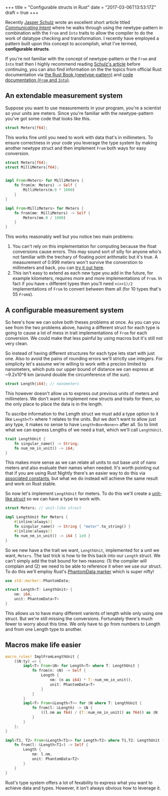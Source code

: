 +++
title = "Configurable structs in Rust"
date = "2017-03-06T13:53:17Z"
draft = true
+++


Recently [Jasper Schulz](https://github.com/jaheba) wrote an excellent short article titled *[Communicating Intent](https://github.com/jaheba/stuff/blob/master/communicating_intent.md)* where he walks through using the newtype-pattern in combination with the `From` and `Into` traits to allow the compiler to do the work of datatype checking and transformation.
I recently have employed a pattern built upon this concept to accomplish, what I've termed, **configurable structs**.

If you're not familiar with the concept of newtype-pattern or the `From` and `Into` trait then I highly recommend reading [Schulz's article](https://github.com/jaheba/stuff/blob/master/communicating_intent.md) before continuing, 
you can also find information on the the topics from official Rust documentation via [the Rust Book (newtype-pattern)](https://doc.rust-lang.org/book/structs.html#tuple-structs) and [code documentation (`From` and `Into`)](https://doc.rust-lang.org/stable/std/convert/).

## An extendable measurement system

Suppose you want to use measurements in your program, you're a scientist so your units are meters.
Since you're familiar with the newtype-pattern you've got some code that looks like this.

```rust
struct Meters{f64};
```

This works fine until you need to work with data that's in millimeters.
To ensure correctness in your code you leverage the type system by making another newtype struct and then implement `From` both ways for easy conversion.

```rust
struct Meters{f64};
struct MilliMeters{f64};


impl From<Meters> for MilliMeters {
    fn from(m: Meters) -> Self {
        MilliMeters(m.0 * 1000)
    }
}

impl From<MilliMeters> for Meters {
    fn from(mm: MilliMeters) -> Self {
        Meters(mm.0 / 1000)
    }
}
```

This works reasonably well but you notice two main problems:

1. You can't rely on this implementation for computing because the float conversions cause errors.
This may sound sort of silly for anyone who's not familiar with the trechary of floating point arithmatic but it's true.
A measurement of 0.999 meters won't survive the converstion to millimeters and back, you can [try it out here](https://is.gd/BtSSBJ).
2. This isn't easy to extend as each new type you add in the future, for example kilometers, requires more and more implementations of `From`.
In fact if you have `n` different types then you'll need `n(n+1)/2` implementations of `From` to convert between them all (for 10 types that's 55 `From`s). 

## A configurable measurement system

So here's how we can solve both theses problems at once.
As you can you see from the two problems above, having a different struct for each type is going to cause a lot of mess in trait implementations of `From` for each conversion.
We could make that less painful by using macros but it's still not very clean.

So instead of having different structures for each type lets start with just one.
Also to avoid the pains of rounding errors we'll strictly use integers.
For simplicity let's assume we're willing to work with a precion limited to nanometers, which puts our upper bound of distance we can express at ~9.2x10^6 km (around double the circumference of the sun). 

```rust
struct Length{i64}; // nanometers
```

This however doesn't allow us to express out previous units of meters and millimeters.
We don't want to implement new structs and traits for them, so the only place to place the data is in the length.

To ascribe information to the Length struct we must add a type option to it like `Length<T>` where `T` relates to the units.
But we don't want to allow just any type, it makes no sense to have `Length<Box<None>>` after all.
So to limit what we can express Lengths of we need a trait, which we'll call `LengthUnit`.

```rust
trait LengthUnit {
    fn singular_name() -> String;
    fn num_nm_in_unit() -> i64;
}
```

This makes more sense as we can relate all units to out base unit of nano meters and also evaluate their names when needed.
It's worth pointing out that if you are using Rust Nightly there's an easier way to do this via [associated constants](https://doc.rust-lang.org/book/associated-constants.html), but what we do instead will achieve the same result and work on Rust stable.

So now let's implement `LengthUnit` for meters. To do this we'll create a [unit-like struct](https://doc.rust-lang.org/book/structs.html#unit-like-structs) so we can have a type to work with.

```rust
struct Meters; // unit-like struct

impl LengthUnit for Meters {
    #[inline(always)]
    fn singular_name() -> String { "meter".to_string() }
    #[inline(always)]
    fn num_nm_in_unit() -> i64 { 1e9 }
}
```

So we new have a the trait we want, `LengthUnit`, implemented for a unit we want, `Meters`.
The last trick is how to tie this back into our `Length` struct.
We can't simply add the trait bound for two reasons: (1) the compiler will complain and (2) we need to be able to reference it when we use our struct.
To do this we'll employ Rust's [PhantomData marker](https://doc.rust-lang.org/std/marker/struct.PhantomData.html) which is super nifty!

```rust
use std::marker::PhantomData;

struct Length<T: LengthUnit> {
    nm: i64,
    unit: PhantomData<T>
}
```

This allows us to have many different varients of length while only using one struct.
But we're still missing the conversions.
Fortunately there's much fewer to worry about this time.
We only have to go from numbers to Length and from one Length type to another.

## Macros make life easier

```rust
macro_rules! ImplFromLengthUnit {
    ($N:ty) => {
        impl<T> From<$N> for Length<T> where T: LengthUnit {
            fn from(n: $N) -> Self {
                Length {
                    nm: (n as i64) * T::num_nm_in_unit(),
                    unit: PhantomData<T>
                }
            }
        }
        impl<T> From<&Length<T>> for $N where T: LengthUnit {
            fn from(l: &Length) -> $N {
                ((l.nm as f64) / (T::num_nm_in_unit() as f64)) as $N
            }
        }
    };
}
```

```rust
impl<T1, T2> From<&Length<T1>> for Length<T2> where T1,T2: LengthUnit {
    fn from(l: &Length<T1>) -> Self {
        Length {
            nm: l.nm, 
            unit: PhantomData<T2>
        }
    }
}
```  

Rust's type system offers a lot of fexability to express what you want to achieve data and types.
However, it isn't always obvious how to leverage it.

